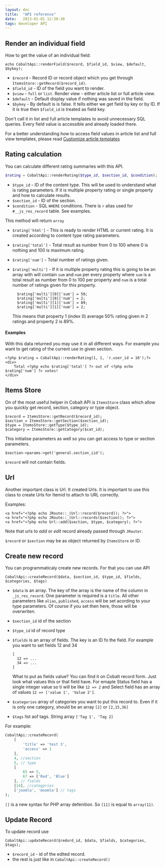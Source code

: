 ```yaml
---
layout: doc
title:  "API reference"
date:   2013-01-01 12:30:30
tags: developer API
---
```

## Render an individual field

How to get the value of an individual field:

	echo CobaltApi::renderField($record, $field_id, $view, $default, $bykey);

- `$record` -  Record ID or record object which you get through `ItemsStore::getRecord($record_id)`.
- `$field_id` - ID of the field you want to render.
- `$view` - `full` or `list`. Render view - either article list or full article view. 
- `$default` - Default display value if nothing was saved in the field.
- `$bykey` - By default is is false. It tells either we get field by key or by ID. If it is true then `$field_id` is treated as field key.

Don't call it in list and full article templates to avoid unnecessary SQL queries. Every field value is accessible and already loaded there. 
<div class="alert">For a better understanding how to access field values in article list and full view templates, please read <a href="/en/cobalt/custom-templates-article/">Customize article templates</a></div>

## Rating calculation

You can calculate different rating summaries with this API.

```php
$rating = CobaltApi::renderRating($type_id, $section_id, $condition);
```

- `$type_id` - ID of the content type. This will be used to understand what is rating parameters. If it is multiple property rating or single property and how to calculate results.
- `$section_id` - ID of the section.
- `$condition` - SQL `WHERE` conditions. There is `r` alias used for `#__js_res_record` table. See examples.

This method will return `array`

- `$rating['html']` - This is ready to render HTML or current rating. It is created according to content type rating parameters.
- `$rating['total']` - Total result as number from 0 to 100 where 0 is nothing and 100 is maximum rating.
- `$rating['num']` - Total number of ratings given.
- `$rating['multi']` - If it is multiple property rating this is going to be an array with will contain `sum` and `num` per every property where `sum` is a total result as number from 0 to 100 per property and `num` is a total number of ratings given for this property. 
    
		$rating['multi'][0]['sum'] = 50;
		$rating['multi'][0]['num'] = 2;
		$rating['multi'][1]['sum'] = 89;
		$rating['multi'][1]['num'] = 2;
	
	This means that property 1 (index 0) average 50% rating given in 2 ratings and property 2 is 89%.

#### Examples

With this data returned you may use it in all different ways. For example you want to get rating of the current use in given section.

	<?php $rating = CobaltApi::renderRating(1, 1, 'r.user_id = 10');?>
	<div>
		Total <?php echo $rating['total'] ?> out of <?php echo $rating['num'] ?> votes!
	</div>
	
## Items Store

On of the most useful helper in Cobalt API is `ItemsStore` class which allow you quickly get record, section, category or type object.

	$record = ItemsStore::getRecord($record_id);
	$section = ItemsStore::getSection($section_id);
	$type = ItemsStore::getType($type_id);
	$category = ItemsStore::getCategory($cat_id);

This initialise parameters as well so you can get access to type or section parameters.

	$section->params->get('general.section_iid');
	
`$record` will not contain fields.

## Url

Another important class is Url. It created Urls.  It is important to use this class to create Urls for Itemid to attach to URL correctly.

Examples:

	<a href="<?php echo JRoute::_(Url::record($record)); ?>">
	<a href="<?php echo JRoute::_(Url::records($section)); ?>">
	<a href="<?php echo Url::add($section, $type, $category); ?>">

Note that urls to _add_ or _edit_ record already passed through `JRouter`.

`$record` or `$section` may be as object returned by `ItemsStore` or ID.

## Create new record

You can programmaticaly create new records. For that you can use API 

	CobaltApi::createRecord($data, $section_id, $type_id, $fields, $categories, $tags)

- `$data` is an array. The key of the array is the name of the column in `_js_res_record`. One parameter is required is a `title`. All other parameters like `alias`, `published`, `access` will be set acording to your type parameters. Of course if you set then here, those will be overwriten. 
- `$section_id` id of the section
- `$type_id` id of record type
- `$fields` is an array of fields. The key is an ID fo the field. For example you want to set fields 12 and 34
   
      [
	    12 => ...
		34 => ...		
      ]
	
  What to put as fields value? You can find it on Cobalt record form. Just look what values this or that field have. For emaple Status field has a single  integer value so ti will be like `12 => 2` and Select field has an array of values `12 => ['value 1', 'Value 2']`.
- `$categories` array of categories you want to put this record to. Even if it is only one category, should be an array `[2]` or `[2,15,36]`
- `$tags` list aof tags. String array `['Tag 1', 'Tag 2]`

For example:

```php
CobaltApi::createRecord(
	[
		'title' => 'test 3',
		'access' => 1 
	],
	4, //section
	5, // type
	[
		65 => 5,
		67 => ['Red', 'Blue']
	], // fields
	[14], //categpries
	['joomla', 'moomla'] // tags
);
```

`[]` is a new syntax for PHP array defenition. So `[11]` is equal to `array(11)`.

## Update Record

To update record use 

	CobaltApi::updateRecord($redord_id, $data, $fields, $categories, $tags);

- `$record_id` - id of the edited record.
- the rest is just like in `CobaltApi::createRecord()`